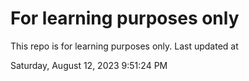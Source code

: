 # For learning purposes only
This repo is for learning purposes only.
Last updated at

Saturday, August 12, 2023 9:51:24 PM

